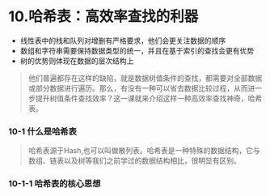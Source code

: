 # 10.哈希表：高效率查找的利器

- 线性表中的栈和队列对增删有严格要求，他们会更关注数据的顺序
- 数组和字符串需要保持数据类型的统一，并且在基于索引的查找会更有优势
- 树的优势则体现在数据的层次结构上

> 他们普遍都存在这样的缺陷，就是数据树值条件的查找，都需要对全部数据或部分数据进行遍历。那么，有没有一种可以省去数据比较过程，从而进一步提升树值条件查找效率？这一课就来介绍这样一种高效率查找神奇，哈希表。

### 10-1 什么是哈希表
> 哈希表源于Hash,也可以叫做散列表。哈希表是一种特殊的数据结构，它与数组、链表以及树等我们之前学过的数据结构相比，很明显有区别。

### 10-1-1 哈希表的核心思想

> 
